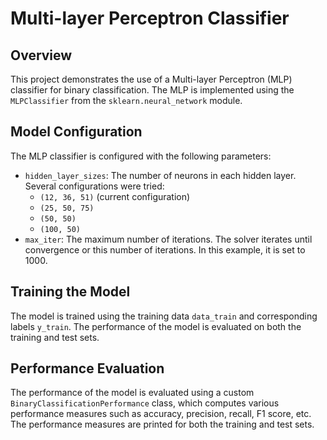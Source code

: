 # Multi-layer Perceptron Classifier

## Overview
This project demonstrates the use of a Multi-layer Perceptron (MLP) classifier for binary classification. The MLP is implemented using the `MLPClassifier` from the `sklearn.neural_network` module.

## Model Configuration
The MLP classifier is configured with the following parameters:
- `hidden_layer_sizes`: The number of neurons in each hidden layer. Several configurations were tried:
  - `(12, 36, 51)` (current configuration)
  - `(25, 50, 75)`
  - `(50, 50)`
  - `(100, 50)`
- `max_iter`: The maximum number of iterations. The solver iterates until convergence or this number of iterations. In this example, it is set to 1000.

## Training the Model
The model is trained using the training data `data_train` and corresponding labels `y_train`. The performance of the model is evaluated on both the training and test sets.

## Performance Evaluation
The performance of the model is evaluated using a custom `BinaryClassificationPerformance` class, which computes various performance measures such as accuracy, precision, recall, F1 score, etc. The performance measures are printed for both the training and test sets.
